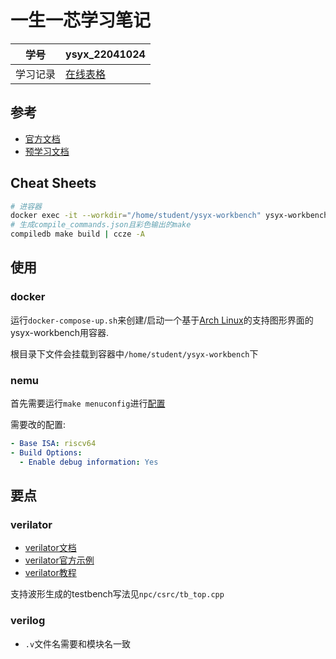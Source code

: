 # 一生一芯学习笔记

| 学号     | ysyx_22041024                                                |
| -------- | ------------------------------------------------------------ |
| 学习记录 | [在线表格](https://docs.qq.com/sheet/DYnNBS2hkaFRzbFB6?newPad=1&newPadType=clone&tab=BB08J2) |


## 参考

- [官方文档](https://docs.ysyx.org/)
- [预学习文档](https://docs.ysyx.org/prestudy/prestudy.html)

## Cheat Sheets

```sh
# 进容器
docker exec -it --workdir="/home/student/ysyx-workbench" ysyx-workbench-container zsh -c "source ~/.zshrc && tmux"
# 生成compile_commands.json且彩色输出的make
compiledb make build | ccze -A
```

## 使用

### docker

运行`docker-compose-up.sh`来创建/启动一个基于[Arch Linux](https://hub.docker.com/r/archlinux/archlinux/)的支持图形界面的ysyx-workbench用容器.

根目录下文件会挂载到容器中`/home/student/ysyx-workbench`下

### nemu

首先需要运行`make menuconfig`进行[配置](https://docs.ysyx.org/ics-pa/1.3.html#%E9%85%8D%E7%BD%AE%E7%B3%BB%E7%BB%9Fkconfig)

需要改的配置:
```yaml
- Base ISA: riscv64
- Build Options:
  - Enable debug information: Yes
```

## 要点

### verilator

- [verilator文档](https://verilator.org/guide/latest/index.html)
- [verilator官方示例](https://verilator.org/guide/latest/example_cc.html)
- [verilator教程](https://www.itsembedded.com/dhd/verilator_1/)

支持波形生成的testbench写法见`npc/csrc/tb_top.cpp`

### verilog

- `.v`文件名需要和模块名一致
